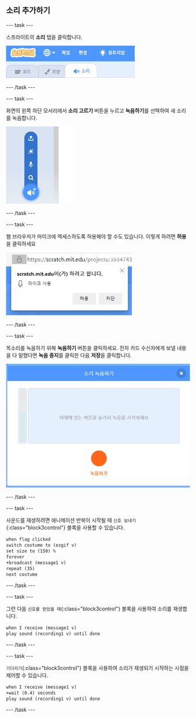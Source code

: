 ## 소리 추가하기

--- task ---

스프라이트의 **소리** 탭을 클릭합니다.

![스프라이트에 대해 선택된 사운드 탭을 보여주는 이미지](images/sounds-tab.png)

--- /task ---

--- task ---

화면의 왼쪽 하단 모서리에서 **소리  고르기** 버튼을 누르고 **녹음하기**를 선택하여 새 소리를 녹음합니다.

![소리 녹음이 강조 표시된 소리 버튼을 보여주는 이미지](images/record-sound.png)

--- /task ---

--- task ---

웹 브라우저가 마이크에 액세스하도록 허용해야 할 수도 있습니다. 이렇게 하려면 **허용**을 클릭하세요

![마이크에 액세스 할 수 있는 웹 브라우저 알림창을 보여주는 이미지](images/allow-mic.png)

--- /task ---

--- task ---

목소리를 녹음하기 위해 **녹음하기** 버튼을 클릭하세요. 전자 카드 수신자에게 보낼 내용을 다 말했다면 **녹음 중지**를 클릭한 다음 **저장**을 클릭합니다.

![스크래치 내의 녹음 대화 상자를 보여주는 이미지](images/record.png)

--- /task ---

--- task ---

사운드를 재생하려면 애니메이션 반복이 시작될 때 `신호 보내기`{:class="block3control"} 블록을 사용할 수 있습니다.

```blocks3
when flag clicked
switch costume to (ezgif v)
set size to (150) %
forever
+broadcast (message1 v)
repeat (35)
next costume
```

--- /task ---

--- task ---

그런 다음 `신호를 받았을 때`{:class="block3control"} 블록을 사용하여 소리를 재생합니다.

```blocks3
when I receive (message1 v)
play sound (recording1 v) until done
```

--- /task ---

--- task ---

`기다리기`{:class="block3control"} 블록을 사용하여 소리가 재생되기 시작하는 시점을 제어할 수 있습니다.

```blocks3
when I receive (message1 v)
+wait (0.4) seconds
play sound (recording1 v) until done
```

--- /task ---



